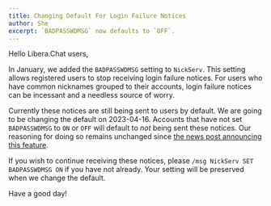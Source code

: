 ```yaml
---
title: Changing Default For Login Failure Notices
author: She
excerpt: `BADPASSWDMSG` now defaults to `OFF`.
---
```


Hello Libera.Chat users,

In January, we added the `BADPASSWDMSG` setting to `NickServ`.
This setting allows registered users to stop receiving login failure notices.
For users who have common nicknames grouped to their accounts,
login failure notices can be incessant and a needless source of worry.

Currently these notices are still being sent to users by default.
We are going to be changing the default on 2023-04-16.
Accounts that have not set `BADPASSWDMSG` to `ON` or `OFF`
will default to *not* being sent these notices.
Our reasoning for doing so remains unchanged since
[the news post announcing this feature][0].

If you wish to continue receiving these notices,
please `/msg NickServ SET BADPASSWDMSG ON` if you have not already.
Your setting will be preserved when we change the default.

Have a good day!

[0]: https://libera.chat/news/login-failure-notice
